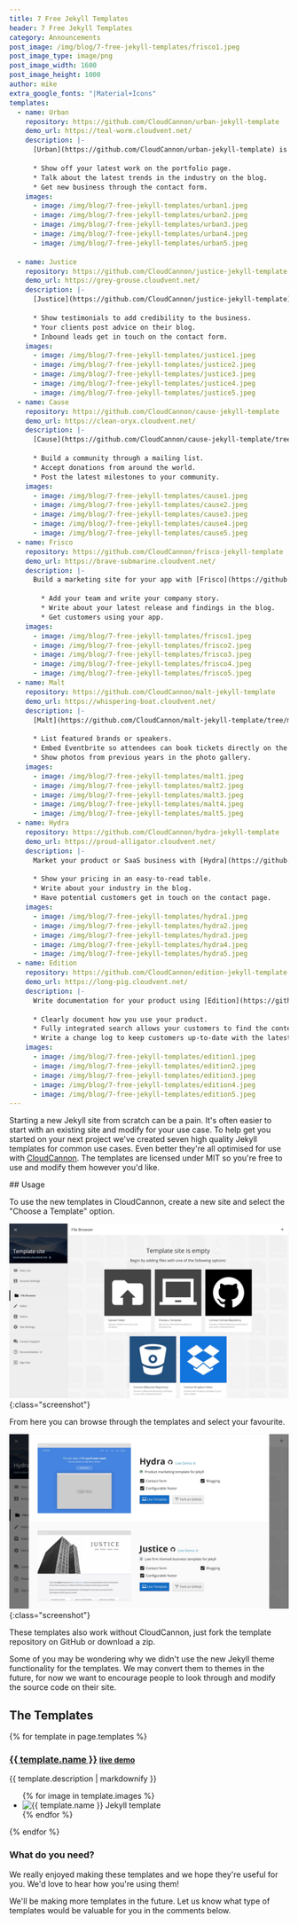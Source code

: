 ```yaml
---
title: 7 Free Jekyll Templates
header: 7 Free Jekyll Templates
category: Announcements
post_image: /img/blog/7-free-jekyll-templates/frisco1.jpeg
post_image_type: image/png
post_image_width: 1600
post_image_height: 1000
author: mike
extra_google_fonts: "|Material+Icons"
templates:
  - name: Urban
    repository: https://github.com/CloudCannon/urban-jekyll-template
    demo_url: https://teal-worm.cloudvent.net/
    description: |-
      [Urban](https://github.com/CloudCannon/urban-jekyll-template) is the perfect starting point for your Agency website.

      * Show off your latest work on the portfolio page.
      * Talk about the latest trends in the industry on the blog.
      * Get new business through the contact form.
    images:
      - image: /img/blog/7-free-jekyll-templates/urban1.jpeg
      - image: /img/blog/7-free-jekyll-templates/urban2.jpeg
      - image: /img/blog/7-free-jekyll-templates/urban3.jpeg
      - image: /img/blog/7-free-jekyll-templates/urban4.jpeg
      - image: /img/blog/7-free-jekyll-templates/urban5.jpeg

  - name: Justice
    repository: https://github.com/CloudCannon/justice-jekyll-template
    demo_url: https://grey-grouse.cloudvent.net/
    description: |-
      [Justice](https://github.com/CloudCannon/justice-jekyll-template) is a law firm themed template for Jekyll which can be modified to fit any local business.

      * Show testimonials to add credibility to the business.
      * Your clients post advice on their blog.
      * Inbound leads get in touch on the contact form.
    images:
      - image: /img/blog/7-free-jekyll-templates/justice1.jpeg
      - image: /img/blog/7-free-jekyll-templates/justice2.jpeg
      - image: /img/blog/7-free-jekyll-templates/justice3.jpeg
      - image: /img/blog/7-free-jekyll-templates/justice4.jpeg
      - image: /img/blog/7-free-jekyll-templates/justice5.jpeg
  - name: Cause
    repository: https://github.com/CloudCannon/cause-jekyll-template
    demo_url: https://clean-oryx.cloudvent.net/
    description: |-
      [Cause](https://github.com/CloudCannon/cause-jekyll-template/tree/master) is the perfect way for a non-profit  to get started with Jekyll.

      * Build a community through a mailing list.
      * Accept donations from around the world.
      * Post the latest milestones to your community.
    images:
      - image: /img/blog/7-free-jekyll-templates/cause1.jpeg
      - image: /img/blog/7-free-jekyll-templates/cause2.jpeg
      - image: /img/blog/7-free-jekyll-templates/cause3.jpeg
      - image: /img/blog/7-free-jekyll-templates/cause4.jpeg
      - image: /img/blog/7-free-jekyll-templates/cause5.jpeg
  - name: Frisco
    repository: https://github.com/CloudCannon/frisco-jekyll-template
    demo_url: https://brave-submarine.cloudvent.net/
    description: |-
      Build a marketing site for your app with [Frisco](https://github.com/CloudCannon/frisco-jekyll-template/tree/master).

        * Add your team and write your company story.
        * Write about your latest release and findings in the blog.
        * Get customers using your app.
    images:
      - image: /img/blog/7-free-jekyll-templates/frisco1.jpeg
      - image: /img/blog/7-free-jekyll-templates/frisco2.jpeg
      - image: /img/blog/7-free-jekyll-templates/frisco3.jpeg
      - image: /img/blog/7-free-jekyll-templates/frisco4.jpeg
      - image: /img/blog/7-free-jekyll-templates/frisco5.jpeg
  - name: Malt
    repository: https://github.com/CloudCannon/malt-jekyll-template
    demo_url: https://whispering-boat.cloudvent.net/
    description: |-
      [Malt](https://github.com/CloudCannon/malt-jekyll-template/tree/master) is a great starting point for an event website.

      * List featured brands or speakers.
      * Embed Eventbrite so attendees can book tickets directly on the site.
      * Show photos from previous years in the photo gallery.
    images:
      - image: /img/blog/7-free-jekyll-templates/malt1.jpeg
      - image: /img/blog/7-free-jekyll-templates/malt2.jpeg
      - image: /img/blog/7-free-jekyll-templates/malt3.jpeg
      - image: /img/blog/7-free-jekyll-templates/malt4.jpeg
      - image: /img/blog/7-free-jekyll-templates/malt5.jpeg
  - name: Hydra
    repository: https://github.com/CloudCannon/hydra-jekyll-template
    demo_url: https://proud-alligator.cloudvent.net/
    description: |-
      Market your product or SaaS business with [Hydra](https://github.com/CloudCannon/hydra-jekyll-template/tree/master).

      * Show your pricing in an easy-to-read table.
      * Write about your industry in the blog.
      * Have potential customers get in touch on the contact page.
    images:
      - image: /img/blog/7-free-jekyll-templates/hydra1.jpeg
      - image: /img/blog/7-free-jekyll-templates/hydra2.jpeg
      - image: /img/blog/7-free-jekyll-templates/hydra3.jpeg
      - image: /img/blog/7-free-jekyll-templates/hydra4.jpeg
      - image: /img/blog/7-free-jekyll-templates/hydra5.jpeg
  - name: Edition
    repository: https://github.com/CloudCannon/edition-jekyll-template
    demo_url: https://long-pig.cloudvent.net/
    description: |-
      Write documentation for your product using [Edition](https://github.com/CloudCannon/edition-jekyll-template/tree/master).

      * Clearly document how you use your product.
      * Fully integrated search allows your customers to find the content they're looking for.
      * Write a change log to keep customers up-to-date with the latest changes.
    images:
      - image: /img/blog/7-free-jekyll-templates/edition1.jpeg
      - image: /img/blog/7-free-jekyll-templates/edition2.jpeg
      - image: /img/blog/7-free-jekyll-templates/edition3.jpeg
      - image: /img/blog/7-free-jekyll-templates/edition4.jpeg
      - image: /img/blog/7-free-jekyll-templates/edition5.jpeg
---
```

Starting a new Jekyll site from scratch can be a pain. It's often easier to start with an existing site and modify for your use case. To help get you started on your next project we've created seven high quality Jekyll templates for common use cases. Even better they're all optimised for use with [CloudCannon](https://cloudcannon.com). The templates are licensed under MIT so you're free to use and modify them however you'd like.

<link type="text/css" rel="stylesheet" href="/css/lightslider.css" />
<link rel="stylesheet" href="https://maxcdn.bootstrapcdn.com/font-awesome/4.4.0/css/font-awesome.min.css">
<style>

</style>
## Usage

To use the new templates in CloudCannon, create a new site and select the "Choose a Template" option.

![Choose a jekyll template](/img/blog/7-free-jekyll-templates/choose.jpeg){:class="screenshot"}

From here you can browse through the templates and select your favourite.

![List of jekyll templates](/img/blog/7-free-jekyll-templates/templates.jpeg){:class="screenshot"}

These templates also work without CloudCannon, just fork the template repository on GitHub or download a zip.

Some of you may be wondering why we didn't use the new Jekyll theme functionality for the templates. We may convert them to themes in the future, for now we want to encourage people to look through and modify the source code on their site.

## The Templates

{% for template in page.templates %}
<h3>
	<a href="{{ template.repository }}">{{ template.name }}</a>
	<small><a href="{{ template.demo_url }}" target="_blank">live demo <i class="fa fa-external-link" aria-hidden="true"></i></a></small>
</h3>

{{ template.description | markdownify }}

<ul class="photo-gallery">
	{% for image in template.images %}
		<li><img class="screenshot" src="{{ image.image }}" alt="{{ template.name }} Jekyll template"></li>
	{% endfor %}
</ul>
{% endfor %}

### What do you need?

We really enjoyed making these templates and we hope they're useful for you. We'd love to hear how you're using them!

We'll be making more templates in the future. Let us know what type of templates would be valuable for you in the comments below.

<script src="/js/lightslider.js"></script>

<script type="text/javascript">
	$(document).ready(function () {
		$(".photo-gallery img").each(function() {
			var $this = $(this);
			var src = $this.attr('src');
			$this.parent().attr('data-thumb', src);
			$this.parent().attr('data-src', src);
		});

		$(".photo-gallery").lightSlider({
			gallery: true,
			item: 1,
			loop: true,
			thumbItem: 5,
			thumbMargin: 20,
			slideMargin: 0,
			enableDrag: false,
			currentPagerPosition: "left",
		});
	});
</script>
